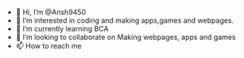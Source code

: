 - 👋 Hi, I’m @Ansh9450
- 👀 I’m interested in coding and making apps,games and webpages.
- 🌱 I’m currently learning BCA
- 💞️ I’m looking to collaborate on Making webpages, apps and games
- 📫 How to reach me

<!---
Ansh9450/Ansh9450 is a ✨ special ✨ repository because its `README.md` (this file) appears on your GitHub profile.
You can click the Preview link to take a look at your changes.
--->
